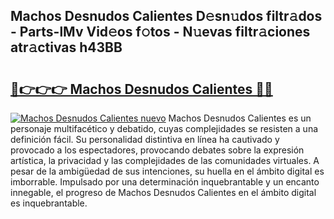 ## Machos Desnudos Calientes D𝚎sn𝚞dos filtr𝚊dos - Parts-lMv Vid𝚎os f𝚘tos - N𝚞evas filtr𝚊ciones atr𝚊ctivas h43BB

# <h2><a href="http://mb1n7n.tromn.icu/?c=Machos+Desnudos+Calientes">🔗👉👉👉 Machos Desnudos Calientes 🔗🔗</a></h2>

[![Machos Desnudos Calientes nuevo](https://i.imgur.com/pEAQMta.gif)](http://mb1n7n.tromn.icu/?c=Machos+Desnudos+Calientes)
Machos Desnudos Calientes es un personaje multifacético y debatido, cuyas complejidades se resisten a una definición fácil.  Su personalidad distintiva en línea ha cautivado y provocado a los espectadores, provocando debates sobre la expresión artística, la privacidad y las complejidades de las comunidades virtuales. A pesar de la ambigüedad de sus intenciones, su huella en el ámbito digital es imborrable. Impulsado por una determinación inquebrantable y un encanto innegable, el progreso de Machos Desnudos Calientes en el ámbito digital es inquebrantable.
